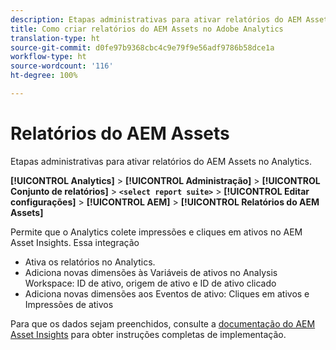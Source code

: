 ```yaml
---
description: Etapas administrativas para ativar relatórios do AEM Assets no Analytics.
title: Como criar relatórios do AEM Assets no Adobe Analytics
translation-type: ht
source-git-commit: d0fe97b9368cbc4c9e79f9e56adf9786b58dce1a
workflow-type: ht
source-wordcount: '116'
ht-degree: 100%

---
```



# Relatórios do AEM Assets

Etapas administrativas para ativar relatórios do AEM Assets no Analytics.

**[!UICONTROL Analytics]** > **[!UICONTROL Administração]** > **[!UICONTROL Conjunto de relatórios]** > **`<select report suite>`** > **[!UICONTROL Editar configurações]** > **[!UICONTROL AEM]** > **[!UICONTROL Relatórios do AEM Assets]**

Permite que o Analytics colete impressões e cliques em ativos no AEM Asset Insights. Essa integração

* Ativa os relatórios no Analytics.
* Adiciona novas dimensões às Variáveis de ativos no Analysis Workspace: ID de ativo, origem de ativo e ID de ativo clicado
* Adiciona novas dimensões aos Eventos de ativo: Cliques em ativos e Impressões de ativos

Para que os dados sejam preenchidos, consulte a [documentação do AEM Asset Insights](https://helpx.adobe.com/br/experience-manager/6-2/assets/using/touch-ui-asset-insights.html) para obter instruções completas de implementação.
